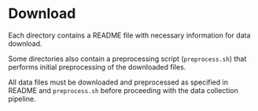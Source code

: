 # Download

Each directory contains a README file with necessary information for data download.

Some directories also contain a preprocessing script (`preprocess.sh`) that performs initial preprocessing of the downloaded files.

All data files must be downloaded and preprocessed as specified in README and `preprocess.sh` before proceeding with the data collection pipeline.
